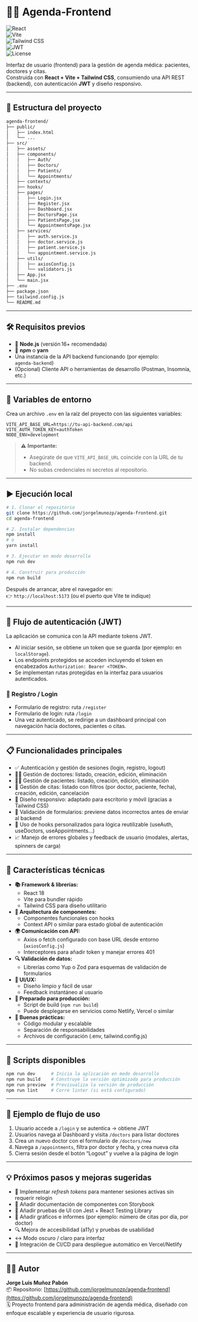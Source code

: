 # 🧑‍💻 Agenda‑Frontend  

![React](https://img.shields.io/badge/React‑18.x‑61DAFB?logo=react)  
![Vite](https://img.shields.io/badge/Vite‑4.x‑646CFF?logo=vite)  
![Tailwind CSS](https://img.shields.io/badge/Tailwind CSS‑3.x‑38B2AC?logo=tailwindcss)  
![JWT](https://img.shields.io/badge/Auth‑JWT‑orange?logo=jsonwebtokens)  
![License](https://img.shields.io/badge/License‑MIT‑yellow.svg)  

Interfaz de usuario (frontend) para la gestión de agenda médica: pacientes, doctores y citas.  
Construida con **React + Vite + Tailwind CSS**, consumiendo una API REST (backend), con autenticación **JWT** y diseño responsivo.

---

## 🧩 Estructura del proyecto

```bash
agenda‑frontend/
├── public/
│   ├── index.html
│   └── ...
├── src/
│   ├── assets/
│   ├── components/
│   │   ├── Auth/
│   │   ├── Doctors/
│   │   ├── Patients/
│   │   └── Appointments/
│   ├── contexts/
│   ├── hooks/
│   ├── pages/
│   │   ├── Login.jsx
│   │   ├── Register.jsx
│   │   ├── Dashboard.jsx
│   │   ├── DoctorsPage.jsx
│   │   ├── PatientsPage.jsx
│   │   └── AppointmentsPage.jsx
│   ├── services/
│   │   ├── auth.service.js
│   │   ├── doctor.service.js
│   │   ├── patient.service.js
│   │   └── appointment.service.js
│   ├── utils/
│   │   ├── axiosConfig.js
│   │   └── validators.js
│   ├── App.jsx
│   └── main.jsx
├── .env
├── package.json
├── tailwind.config.js
└── README.md
```

---

## 🛠️ Requisitos previos

- 🧱 **Node.js** (versión 16+ recomendada)  
- 🧩 **npm** o **yarn**  
- Una instancia de la API backend funcionando (por ejemplo: `agenda‑backend`)  
- (Opcional) Cliente API o herramientas de desarrollo (Postman, Insomnia, etc.)  

---

## 🔧 Variables de entorno

Crea un archivo `.env` en la raíz del proyecto con las siguientes variables:

```dotenv
VITE_API_BASE_URL=https://tu‑api‑backend.com/api
VITE_AUTH_TOKEN_KEY=authToken
NODE_ENV=development
```

> ⚠️ **Importante:**  
> - Asegúrate de que `VITE_API_BASE_URL` coincide con la URL de tu backend.  
> - No subas credenciales ni secretos al repositorio.  

---

## ▶️ Ejecución local

```bash
# 1. Clonar el repositorio
git clone https://github.com/jorgelmunozp/agenda‑frontend.git
cd agenda‑frontend

# 2. Instalar dependencias
npm install
# o
yarn install

# 3. Ejecutar en modo desarrollo
npm run dev

# 4. Construir para producción
npm run build
```

Después de arrancar, abre el navegador en:  
👉 `http://localhost:5173` (ou el puerto que Vite te indique)

---

## 🔑 Flujo de autenticación (JWT)

La aplicación se comunica con la API mediante tokens JWT.  
- Al iniciar sesión, se obtiene un token que se guarda (por ejemplo: en `localStorage`).  
- Los endpoints protegidos se acceden incluyendo el token en encabezados `Authorization: Bearer <TOKEN>`.  
- Se implementan rutas protegidas en la interfaz para usuarios autenticados.

### 🧾 Registro / Login  
- Formulario de registro: ruta `/register`  
- Formulario de login: ruta `/login`  
- Una vez autenticado, se redirige a un dashboard principal con navegación hacia doctores, pacientes o citas.

---

## 📋 Funcionalidades principales

- ✅ Autenticación y gestión de sesiones (login, registro, logout)  
- 👨‍⚕️ Gestión de doctores: listado, creación, edición, eliminación  
- 👨‍🦰 Gestión de pacientes: listado, creación, edición, eliminación  
- 📅 Gestión de citas: listado con filtros (por doctor, paciente, fecha), creación, edición, cancelación  
- 📱 Diseño responsivo: adaptado para escritorio y móvil (gracias a Tailwind CSS)  
- 🧼 Validación de formularios: previene datos incorrectos antes de enviar al backend  
- 🧩 Uso de hooks personalizados para lógica reutilizable (useAuth, useDoctors, useAppointments…)  
- 📈 Manejo de errores globales y feedback de usuario (modales, alertas, spinners de carga)  

---

## 🧠 Características técnicas

- **📚 Framework & librerías:**  
  - React 18  
  - Vite para bundler rápido  
  - Tailwind CSS para diseño utilitario  
- **🧭 Arquitectura de componentes:**  
  - Componentes funcionales con hooks  
  - Context API o similar para estado global de autenticación  
- **🌍 Comunicación con API:**  
  - Axios o fetch configurado con base URL desde entorno (`axiosConfig.js`)  
  - Interceptores para añadir token y manejar errores 401  
- **🔍 Validación de datos:**  
  - Librerías como Yup o Zod para esquemas de validación de formularios  
- **🎨 UI/UX:**  
  - Diseño limpio y fácil de usar  
  - Feedback instantáneo al usuario  
- **🚀 Preparado para producción:**  
  - Script de build (`npm run build`)  
  - Puede desplegarse en servicios como Netlify, Vercel o similar  
- **🔧 Buenas prácticas:**  
  - Código modular y escalable  
  - Separación de responsabilidades  
  - Archivos de configuración (.env, tailwind.config.js)  

---

## 🧰 Scripts disponibles

```bash
npm run dev      # Inicia la aplicación en modo desarrollo
npm run build    # Construye la versión optimizada para producción
npm run preview  # Previsualiza la versión de producción
npm run lint     # Corre linter (si está configurado)
```

---

## 📘 Ejemplo de flujo de uso

1. Usuario accede a `/login` y se autentica → obtiene JWT  
2. Usuarios navega al Dashboard y visita `/doctors` para listar doctores  
3. Crea un nuevo doctor con el formulario de `/doctors/new`  
4. Navega a `/appointments`, filtra por doctor y fecha, y crea nueva cita  
5. Cierra sesión desde el botón “Logout” y vuelve a la página de login  

---

## 💡 Próximos pasos y mejoras sugeridas

- 🔁 Implementar *refresh tokens* para mantener sesiones activas sin requerir relogin  
- 📘 Añadir documentación de componentes con Storybook  
- 🧪 Añadir pruebas de UI con Jest + React Testing Library  
- 🎯 Añadir gráficos e informes (por ejemplo: número de citas por día, por doctor)  
- 🔍 Mejora de accesibilidad (a11y) y pruebas de usabilidad  
- ↔️ Modo oscuro / claro para interfaz  
- 🚀 Integración de CI/CD para despliegue automático en Vercel/Netlify  

---

## 👨‍💻 Autor

**Jorge Luis Muñoz Pabón**  
📦 Repositorio: [https://github.com/jorgelmunozp/agenda‑frontend](https://github.com/jorgelmunozp/agenda‑frontend)  
🗓️ Proyecto frontend para administración de agenda médica, diseñado con enfoque escalable y experiencia de usuario rigurosa.
